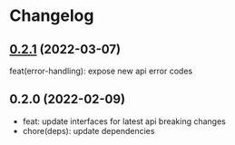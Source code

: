 # Changelog

## [0.2.1](https://github.com/auth0-lab/fga-js-sdk/compare/v0.2.0...v0.2.1) (2022-03-07)

feat(error-handling): expose new api error codes

## 0.2.0 (2022-02-09)

- feat: update interfaces for latest api breaking changes
- chore(deps): update dependencies

